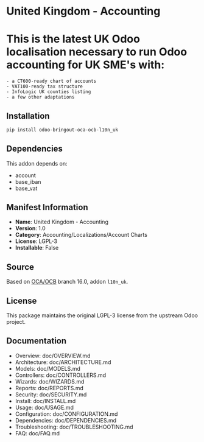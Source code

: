 # United Kingdom - Accounting


This is the latest UK Odoo localisation necessary to run Odoo accounting for UK SME's with:
=================================================================================================
    - a CT600-ready chart of accounts
    - VAT100-ready tax structure
    - InfoLogic UK counties listing
    - a few other adaptations

## Installation

```bash
pip install odoo-bringout-oca-ocb-l10n_uk
```

## Dependencies

This addon depends on:
- account
- base_iban
- base_vat

## Manifest Information

- **Name**: United Kingdom - Accounting
- **Version**: 1.0
- **Category**: Accounting/Localizations/Account Charts
- **License**: LGPL-3
- **Installable**: False

## Source

Based on [OCA/OCB](https://github.com/OCA/OCB) branch 16.0, addon `l10n_uk`.

## License

This package maintains the original LGPL-3 license from the upstream Odoo project.

## Documentation

- Overview: doc/OVERVIEW.md
- Architecture: doc/ARCHITECTURE.md
- Models: doc/MODELS.md
- Controllers: doc/CONTROLLERS.md
- Wizards: doc/WIZARDS.md
- Reports: doc/REPORTS.md
- Security: doc/SECURITY.md
- Install: doc/INSTALL.md
- Usage: doc/USAGE.md
- Configuration: doc/CONFIGURATION.md
- Dependencies: doc/DEPENDENCIES.md
- Troubleshooting: doc/TROUBLESHOOTING.md
- FAQ: doc/FAQ.md
